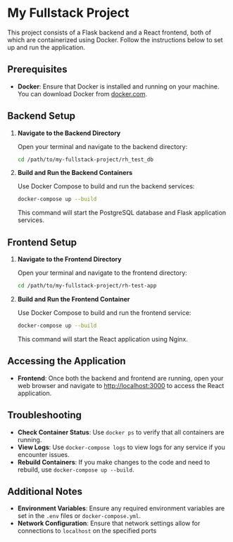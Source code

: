 # My Fullstack Project

This project consists of a Flask backend and a React frontend, both of which are containerized using Docker. Follow the instructions below to set up and run the application.

## Prerequisites

- **Docker**: Ensure that Docker is installed and running on your machine. You can download Docker from [docker.com](https://www.docker.com/products/docker-desktop).


## Backend Setup

1. **Navigate to the Backend Directory**

   Open your terminal and navigate to the backend directory:

   ```bash
   cd /path/to/my-fullstack-project/rh_test_db
   ```

2. **Build and Run the Backend Containers**

   Use Docker Compose to build and run the backend services:

   ```bash
   docker-compose up --build
   ```

   This command will start the PostgreSQL database and Flask application services.

## Frontend Setup

1. **Navigate to the Frontend Directory**

   Open your terminal and navigate to the frontend directory:

   ```bash
   cd /path/to/my-fullstack-project/rh-test-app
   ```

2. **Build and Run the Frontend Container**

   Use Docker Compose to build and run the frontend service:

   ```bash
   docker-compose up --build
   ```

   This command will start the React application using Nginx.

## Accessing the Application

- **Frontend**: Once both the backend and frontend are running, open your web browser and navigate to [http://localhost:3000](http://localhost:3000) to access the React application.

## Troubleshooting

- **Check Container Status**: Use `docker ps` to verify that all containers are running.
- **View Logs**: Use `docker-compose logs` to view logs for any service if you encounter issues.
- **Rebuild Containers**: If you make changes to the code and need to rebuild, use `docker-compose up --build`.

## Additional Notes

- **Environment Variables**: Ensure any required environment variables are set in the `.env` files or `docker-compose.yml`.
- **Network Configuration**: Ensure that network settings allow for connections to `localhost` on the specified ports
